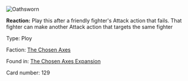 
![Oathsworn](https://warhammerunderworlds.com/wp-content/uploads/sites/6/2018/02/129_ENG.png)

<b>Reaction:</b> Play this after a friendly fighter's Attack action that fails. That fighter can make another Attack action that targets the same fighter

Type: Ploy

Faction: [The Chosen Axes](/factions/the-chosen-axes.md)

Found in: [The Chosen Axes Expansion](/locations/the-chosen-axes-expansion.md)

Card number: 129
